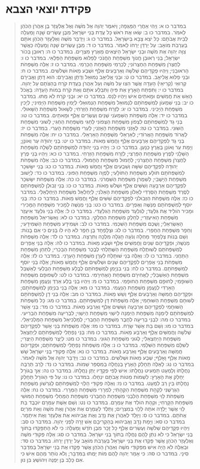 # פקידת יוצאי הצבא

> במדבר כו א: וַיְהִי אַחֲרֵי הַמַּגֵּפָה; וַיֹּאמֶר יְהוָה אֶל מֹשֶׁה וְאֶל אֶלְעָזָר בֶּן אַהֲרֹן הַכֹּהֵן לֵאמֹר.
> במדבר כו ב: שְׂאוּ אֶת רֹאשׁ כָּל עֲדַת בְּנֵי יִשְׂרָאֵל מִבֶּן עֶשְׂרִים שָׁנָה וָמַעְלָה לְבֵית אֲבֹתָם:  כָּל יֹצֵא צָבָא בְּיִשְׂרָאֵל.
> במדבר כו ג: וַיְדַבֵּר מֹשֶׁה וְאֶלְעָזָר הַכֹּהֵן אֹתָם בְּעַרְבֹת מוֹאָב:  עַל יַרְדֵּן יְרֵחוֹ לֵאמֹר.
> במדבר כו ד: מִבֶּן עֶשְׂרִים שָׁנָה וָמָעְלָה כַּאֲשֶׁר צִוָּה יְהוָה אֶת מֹשֶׁה וּבְנֵי יִשְׂרָאֵל הַיֹּצְאִים מֵאֶרֶץ מִצְרָיִם.
> במדבר כו ה: רְאוּבֵן בְּכוֹר יִשְׂרָאֵל; בְּנֵי רְאוּבֵן חֲנוֹךְ מִשְׁפַּחַת הַחֲנֹכִי לְפַלּוּא מִשְׁפַּחַת הַפַּלֻּאִי.
> במדבר כו ו: לְחֶצְרֹן מִשְׁפַּחַת הַחֶצְרוֹנִי; לְכַרְמִי מִשְׁפַּחַת הַכַּרְמִי.
> במדבר כו ז: אֵלֶּה מִשְׁפְּחֹת הָראוּבֵנִי; וַיִּהְיוּ פְקֻדֵיהֶם שְׁלֹשָׁה וְאַרְבָּעִים אֶלֶף וּשְׁבַע מֵאוֹת וּשְׁלֹשִׁים.
> במדבר כו ח: וּבְנֵי פַלּוּא אֱלִיאָב.
> במדבר כו ט: וּבְנֵי אֱלִיאָב נְמוּאֵל וְדָתָן וַאֲבִירָם:  הוּא דָתָן וַאֲבִירָם קְרִואֵי (קְרִיאֵי) הָעֵדָה אֲשֶׁר הִצּוּ עַל מֹשֶׁה וְעַל אַהֲרֹן בַּעֲדַת קֹרַח בְּהַצֹּתָם עַל יְהוָה.
> במדבר כו י: וַתִּפְתַּח הָאָרֶץ אֶת פִּיהָ וַתִּבְלַע אֹתָם וְאֶת קֹרַח בְּמוֹת הָעֵדָה:  בַּאֲכֹל הָאֵשׁ אֵת חֲמִשִּׁים וּמָאתַיִם אִישׁ וַיִּהְיוּ לְנֵס.
> במדבר כו יא: וּבְנֵי קֹרַח לֹא מֵתוּ.
> במדבר כו יב: בְּנֵי שִׁמְעוֹן לְמִשְׁפְּחֹתָם לִנְמוּאֵל מִשְׁפַּחַת הַנְּמוּאֵלִי לְיָמִין מִשְׁפַּחַת הַיָּמִינִי; לְיָכִין מִשְׁפַּחַת הַיָּכִינִי.
> במדבר כו יג: לְזֶרַח מִשְׁפַּחַת הַזַּרְחִי; לְשָׁאוּל מִשְׁפַּחַת הַשָּׁאוּלִי.
> במדבר כו יד: אֵלֶּה מִשְׁפְּחֹת הַשִּׁמְעֹנִי שְׁנַיִם וְעֶשְׂרִים אֶלֶף וּמָאתָיִם.
> במדבר כו טו: בְּנֵי גָד לְמִשְׁפְּחֹתָם לִצְפוֹן מִשְׁפַּחַת הַצְּפוֹנִי לְחַגִּי מִשְׁפַּחַת הַחַגִּי; לְשׁוּנִי מִשְׁפַּחַת הַשּׁוּנִי.
> במדבר כו טז: לְאָזְנִי מִשְׁפַּחַת הָאָזְנִי; לְעֵרִי מִשְׁפַּחַת הָעֵרִי.
> במדבר כו יז: לַאֲרוֹד מִשְׁפַּחַת הָאֲרוֹדִי; לְאַרְאֵלִי מִשְׁפַּחַת הָאַרְאֵלִי.
> במדבר כו יח: אֵלֶּה מִשְׁפְּחֹת בְּנֵי גָד לִפְקֻדֵיהֶם אַרְבָּעִים אֶלֶף וַחֲמֵשׁ מֵאוֹת.
> במדבר כו יט: בְּנֵי יְהוּדָה עֵר וְאוֹנָן; וַיָּמָת עֵר וְאוֹנָן בְּאֶרֶץ כְּנָעַן.
> במדבר כו כ: וַיִּהְיוּ בְנֵי יְהוּדָה לְמִשְׁפְּחֹתָם לְשֵׁלָה מִשְׁפַּחַת הַשֵּׁלָנִי לְפֶרֶץ מִשְׁפַּחַת הַפַּרְצִי; לְזֶרַח מִשְׁפַּחַת הַזַּרְחִי.
> במדבר כו כא: וַיִּהְיוּ בְנֵי פֶרֶץ לְחֶצְרֹן מִשְׁפַּחַת הַחֶצְרֹנִי; לְחָמוּל מִשְׁפַּחַת הֶחָמוּלִי.
> במדבר כו כב: אֵלֶּה מִשְׁפְּחֹת יְהוּדָה לִפְקֻדֵיהֶם שִׁשָּׁה וְשִׁבְעִים אֶלֶף וַחֲמֵשׁ מֵאוֹת.
> במדבר כו כג: בְּנֵי יִשָּׂשכָר לְמִשְׁפְּחֹתָם תּוֹלָע מִשְׁפַּחַת הַתּוֹלָעִי; לְפֻוָה מִשְׁפַּחַת הַפּוּנִי.
> במדבר כו כד: לְיָשׁוּב מִשְׁפַּחַת הַיָּשֻׁבִי; לְשִׁמְרֹן מִשְׁפַּחַת הַשִּׁמְרֹנִי.
> במדבר כו כה: אֵלֶּה מִשְׁפְּחֹת יִשָּׂשכָר לִפְקֻדֵיהֶם אַרְבָּעָה וְשִׁשִּׁים אֶלֶף וּשְׁלֹשׁ מֵאוֹת.
> במדבר כו כו: בְּנֵי זְבוּלֻן לְמִשְׁפְּחֹתָם לְסֶרֶד מִשְׁפַּחַת הַסַּרְדִּי לְאֵלוֹן מִשְׁפַּחַת הָאֵלֹנִי; לְיַחְלְאֵל מִשְׁפַּחַת הַיַּחְלְאֵלִי.
> במדבר כו כז: אֵלֶּה מִשְׁפְּחֹת הַזְּבוּלֹנִי לִפְקֻדֵיהֶם שִׁשִּׁים אֶלֶף וַחֲמֵשׁ מֵאוֹת.
> במדבר כו כח: בְּנֵי יוֹסֵף לְמִשְׁפְּחֹתָם מְנַשֶּׁה וְאֶפְרָיִם.
> במדבר כו כט: בְּנֵי מְנַשֶּׁה לְמָכִיר מִשְׁפַּחַת הַמָּכִירִי וּמָכִיר הוֹלִיד אֶת גִּלְעָד; לְגִלְעָד מִשְׁפַּחַת הַגִּלְעָדִי.
> במדבר כו ל: אֵלֶּה בְּנֵי גִלְעָד אִיעֶזֶר מִשְׁפַּחַת הָאִיעֶזְרִי; לְחֵלֶק מִשְׁפַּחַת הַחֶלְקִי.
> במדבר כו לא: וְאַשְׂרִיאֵל מִשְׁפַּחַת הָאַשְׂרִאֵלִי; וְשֶׁכֶם מִשְׁפַּחַת הַשִּׁכְמִי.
> במדבר כו לב: וּשְׁמִידָע מִשְׁפַּחַת הַשְּׁמִידָעִי; וְחֵפֶר מִשְׁפַּחַת הַחֶפְרִי.
> במדבר כו לג: וּצְלָפְחָד בֶּן חֵפֶר לֹא הָיוּ לוֹ בָּנִים כִּי אִם בָּנוֹת:  וְשֵׁם בְּנוֹת צְלָפְחָד מַחְלָה וְנֹעָה חָגְלָה מִלְכָּה וְתִרְצָה.
> במדבר כו לד: אֵלֶּה מִשְׁפְּחֹת מְנַשֶּׁה; וּפְקֻדֵיהֶם שְׁנַיִם וַחֲמִשִּׁים אֶלֶף וּשְׁבַע מֵאוֹת.
> במדבר כו לה: אֵלֶּה בְנֵי אֶפְרַיִם לְמִשְׁפְּחֹתָם לְשׁוּתֶלַח מִשְׁפַּחַת הַשֻּׁתַלְחִי לְבֶכֶר מִשְׁפַּחַת הַבַּכְרִי; לְתַחַן מִשְׁפַּחַת הַתַּחֲנִי.
> במדבר כו לו: וְאֵלֶּה בְּנֵי שׁוּתָלַח לְעֵרָן מִשְׁפַּחַת הָעֵרָנִי.
> במדבר כו לז: אֵלֶּה מִשְׁפְּחֹת בְּנֵי אֶפְרַיִם לִפְקֻדֵיהֶם שְׁנַיִם וּשְׁלֹשִׁים אֶלֶף וַחֲמֵשׁ מֵאוֹת; אֵלֶּה בְנֵי יוֹסֵף לְמִשְׁפְּחֹתָם.
> במדבר כו לח: בְּנֵי בִנְיָמִן לְמִשְׁפְּחֹתָם לְבֶלַע מִשְׁפַּחַת הַבַּלְעִי לְאַשְׁבֵּל מִשְׁפַּחַת הָאַשְׁבֵּלִי; לַאֲחִירָם מִשְׁפַּחַת הָאֲחִירָמִי.
> במדבר כו לט: לִשְׁפוּפָם מִשְׁפַּחַת הַשּׁוּפָמִי; לְחוּפָם מִשְׁפַּחַת הַחוּפָמִי.
> במדבר כו מ: וַיִּהְיוּ בְנֵי בֶלַע אַרְדְּ וְנַעֲמָן מִשְׁפַּחַת הָאַרְדִּי לְנַעֲמָן מִשְׁפַּחַת הַנַּעֲמִי.
> במדבר כו מא: אֵלֶּה בְנֵי בִנְיָמִן לְמִשְׁפְּחֹתָם; וּפְקֻדֵיהֶם חֲמִשָּׁה וְאַרְבָּעִים אֶלֶף וְשֵׁשׁ מֵאוֹת.
> במדבר כו מב: אֵלֶּה בְנֵי דָן לְמִשְׁפְּחֹתָם לְשׁוּחָם מִשְׁפַּחַת הַשּׁוּחָמִי; אֵלֶּה מִשְׁפְּחֹת דָּן לְמִשְׁפְּחֹתָם.
> במדבר כו מג: כָּל מִשְׁפְּחֹת הַשּׁוּחָמִי לִפְקֻדֵיהֶם אַרְבָּעָה וְשִׁשִּׁים אֶלֶף וְאַרְבַּע מֵאוֹת.
> במדבר כו מד: בְּנֵי אָשֵׁר לְמִשְׁפְּחֹתָם לְיִמְנָה מִשְׁפַּחַת הַיִּמְנָה לְיִשְׁוִי מִשְׁפַּחַת הַיִּשְׁוִי; לִבְרִיעָה מִשְׁפַּחַת הַבְּרִיעִי.
> במדבר כו מה: לִבְנֵי בְרִיעָה לְחֶבֶר מִשְׁפַּחַת הַחֶבְרִי; לְמַלְכִּיאֵל מִשְׁפַּחַת הַמַּלְכִּיאֵלִי.
> במדבר כו מו: וְשֵׁם בַּת אָשֵׁר שָׂרַח.
> במדבר כו מז: אֵלֶּה מִשְׁפְּחֹת בְּנֵי אָשֵׁר לִפְקֻדֵיהֶם שְׁלֹשָׁה וַחֲמִשִּׁים אֶלֶף וְאַרְבַּע מֵאוֹת.
> במדבר כו מח: בְּנֵי נַפְתָּלִי לְמִשְׁפְּחֹתָם לְיַחְצְאֵל מִשְׁפַּחַת הַיַּחְצְאֵלִי; לְגוּנִי מִשְׁפַּחַת הַגּוּנִי.
> במדבר כו מט: לְיֵצֶר מִשְׁפַּחַת הַיִּצְרִי; לְשִׁלֵּם מִשְׁפַּחַת הַשִּׁלֵּמִי.
> במדבר כו נ: אֵלֶּה מִשְׁפְּחֹת נַפְתָּלִי לְמִשְׁפְּחֹתָם; וּפְקֻדֵיהֶם חֲמִשָּׁה וְאַרְבָּעִים אֶלֶף וְאַרְבַּע מֵאוֹת.
> במדבר כו נא: אֵלֶּה פְּקוּדֵי בְּנֵי יִשְׂרָאֵל שֵׁשׁ מֵאוֹת אֶלֶף וָאָלֶף; שְׁבַע מֵאוֹת וּשְׁלֹשִׁים.
> במדבר כו נב: וַיְדַבֵּר יְהוָה אֶל מֹשֶׁה לֵּאמֹר.
> במדבר כו נג: לָאֵלֶּה תֵּחָלֵק הָאָרֶץ בְּנַחֲלָה בְּמִסְפַּר שֵׁמוֹת.
> במדבר כו נד: לָרַב תַּרְבֶּה נַחֲלָתוֹ וְלַמְעַט תַּמְעִיט נַחֲלָתוֹ:  אִישׁ לְפִי פְקֻדָיו יֻתַּן נַחֲלָתוֹ.
> במדבר כו נה: אַךְ בְּגוֹרָל יֵחָלֵק אֶת הָאָרֶץ:  לִשְׁמוֹת מַטּוֹת אֲבֹתָם יִנְחָלוּ.
> במדבר כו נו: עַל פִּי הַגּוֹרָל תֵּחָלֵק נַחֲלָתוֹ בֵּין רַב לִמְעָט.
> במדבר כו נז: וְאֵלֶּה פְקוּדֵי הַלֵּוִי לְמִשְׁפְּחֹתָם לְגֵרְשׁוֹן מִשְׁפַּחַת הַגֵּרְשֻׁנִּי לִקְהָת מִשְׁפַּחַת הַקְּהָתִי; לִמְרָרִי מִשְׁפַּחַת הַמְּרָרִי.
> במדבר כו נח: אֵלֶּה מִשְׁפְּחֹת לֵוִי מִשְׁפַּחַת הַלִּבְנִי מִשְׁפַּחַת הַחֶבְרֹנִי מִשְׁפַּחַת הַמַּחְלִי מִשְׁפַּחַת הַמּוּשִׁי מִשְׁפַּחַת הַקָּרְחִי; וּקְהָת הוֹלִד אֶת עַמְרָם.
> במדבר כו נט: וְשֵׁם אֵשֶׁת עַמְרָם יוֹכֶבֶד בַּת לֵוִי אֲשֶׁר יָלְדָה אֹתָהּ לְלֵוִי בְּמִצְרָיִם; וַתֵּלֶד לְעַמְרָם אֶת אַהֲרֹן וְאֶת מֹשֶׁה וְאֵת מִרְיָם אֲחֹתָם.
> במדבר כו ס: וַיִּוָּלֵד לְאַהֲרֹן אֶת נָדָב וְאֶת אֲבִיהוּא אֶת אֶלְעָזָר וְאֶת אִיתָמָר.
> במדבר כו סא: וַיָּמָת נָדָב וַאֲבִיהוּא בְּהַקְרִיבָם אֵשׁ זָרָה לִפְנֵי יְהוָה.
> במדבר כו סב: וַיִּהְיוּ פְקֻדֵיהֶם שְׁלֹשָׁה וְעֶשְׂרִים אֶלֶף כָּל זָכָר מִבֶּן חֹדֶשׁ וָמָעְלָה:  כִּי לֹא הָתְפָּקְדוּ בְּתוֹךְ בְּנֵי יִשְׂרָאֵל כִּי לֹא נִתַּן לָהֶם נַחֲלָה בְּתוֹךְ בְּנֵי יִשְׂרָאֵל.
> במדבר כו סג: אֵלֶּה פְּקוּדֵי מֹשֶׁה וְאֶלְעָזָר הַכֹּהֵן אֲשֶׁר פָּקְדוּ אֶת בְּנֵי יִשְׂרָאֵל בְּעַרְבֹת מוֹאָב עַל יַרְדֵּן יְרֵחוֹ.
> במדבר כו סד: וּבְאֵלֶּה לֹא הָיָה אִישׁ מִפְּקוּדֵי מֹשֶׁה וְאַהֲרֹן הַכֹּהֵן אֲשֶׁר פָּקְדוּ אֶת בְּנֵי יִשְׂרָאֵל בְּמִדְבַּר סִינָי.
> במדבר כו סה: כִּי אָמַר יְהוָה לָהֶם מוֹת יָמֻתוּ בַּמִּדְבָּר; וְלֹא נוֹתַר מֵהֶם אִישׁ כִּי אִם כָּלֵב בֶּן יְפֻנֶּה וִיהוֹשֻׁעַ בִּן נוּן. 
 

